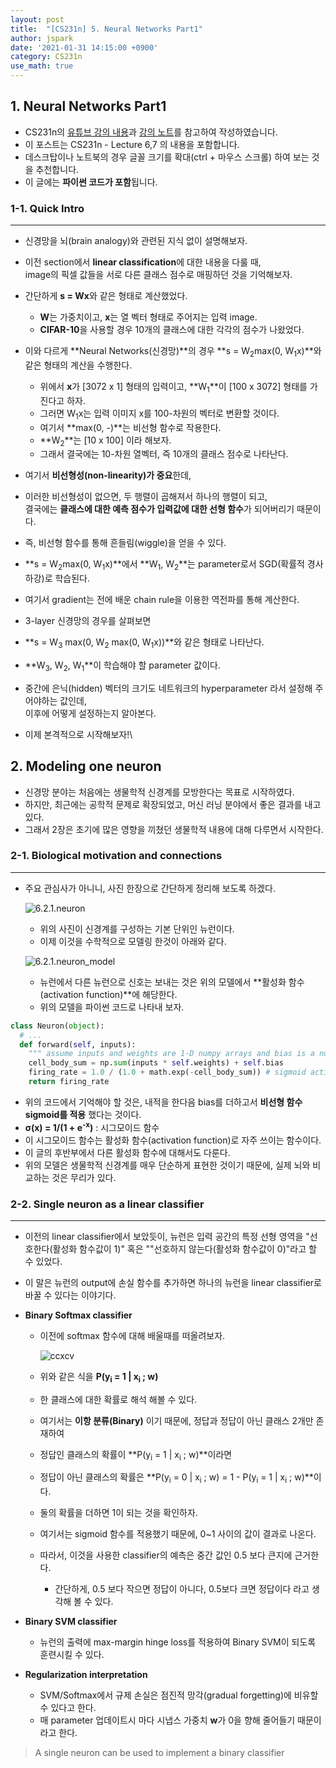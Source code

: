 ```yaml
---
layout: post
title:  "[CS231n] 5. Neural Networks Part1"
author: jspark
date: '2021-01-31 14:15:00 +0900'
category: CS231n
use_math: true
---
```


## 1. Neural Networks Part1

- CS231n의 [유튜브 강의 내용](https://youtu.be/bNb2fEVKeEo)과 [강의 노트](https://cs231n.github.io/neural-networks-1/)를 참고하여 작성하였습니다.
- 이 포스트는 CS231n - Lecture 6,7 의 내용을 포함합니다.
- 데스크탑이나 노트북의 경우 글꼴 크기를 확대(ctrl + 마우스 스크롤) 하여 보는 것을 추천합니다.
- 이 글에는 **파이썬 코드가 포함**됩니다.



### 1-1. Quick Intro
---
- 신경망을 뇌(brain analogy)와 관련된 지식 없이 설명해보자.
- 이전 section에서 **linear classification**에 대한 내용을 다룰 때,<br>image의 픽셀 값들을 서로 다른 클래스 점수로 매핑하던 것을 기억해보자.
- 간단하게 **s = Wx**와 같은 형태로 계산했었다.
  - **W**는 가중치이고, **x**는 열 벡터 형태로 주어지는 입력 image.
  - **CIFAR-10**을 사용할 경우 10개의 클래스에 대한 각각의 점수가 나왔었다.
- 이와 다르게 **Neural Networks(신경망)**의 경우 **s = W<sub>2</sub>max(0, W<sub>1</sub>x)**와 같은 형태의 계산을 수행한다.
  - 위에서 **x**가 [3072 x 1] 형태의 입력이고, **W<sub>1</sub>**이 [100 x 3072] 형태를 가진다고 하자.
  - 그러면 W<sub>1</sub>x는 입력 이미지 x를 100-차원의 벡터로 변환할 것이다.
  - 여기서 **max(0, -)**는 비선형 함수로 작용한다.
  - **W<sub>2</sub>**는 [10 x 100] 이라 해보자.
  - 그래서 결국에는 10-차원 열벡터, 즉 10개의 클래스 점수로 나타난다.
- 여기서 **비선형성(non-linearity)가 중요**한데,
- 이러한 비선형성이 없으면, 두 행렬이 곱해져서 하나의 행렬이 되고,<br>결국에는 **클래스에 대한 예측 점수가 입력값에 대한 선형 함수**가 되어버리기 때문이다.
- 즉, 비선형 함수를 통해 흔들림(wiggle)을 얻을 수 있다.
-  **s = W<sub>2</sub>max(0, W<sub>1</sub>x)**에서 **W<sub>1</sub>, W<sub>2</sub>**는 parameter로서 SGD(확률적 경사하강)로 학습된다.
  - 여기서 gradient는 전에 배운 chain rule을 이용한 역전파를 통해 계산한다.



- 3-layer 신경망의 경우를 살펴보면
- **s = W<sub>3</sub> max(0, W<sub>2</sub> max(0, W<sub>1</sub>x))**와 같은 형태로 나타난다.
- **W<sub>3</sub>, W<sub>2</sub>, W<sub>1</sub>**이 학습해야 할 parameter 값이다.
- 중간에 은닉(hidden) 벡터의 크기도 네트워크의 hyperparameter 라서 설정해 주어야하는 값인데,<br>이후에 어떻게 설정하는지 알아본다.
- 이제 본격적으로 시작해보자!\



## 2. Modeling one neuron
- 신경망 분야는 처음에는 생물학적 신경계를 모방한다는 목표로 시작하였다.
- 하지만, 최근에는 공학적 문제로 확장되었고, 머신 러닝 분야에서 좋은 결과를 내고 있다.
- 그래서 2장은 초기에 많은 영향을 끼쳤던 생물학적 내용에 대해 다루면서 시작한다.



### 2-1. Biological motivation and connections
---
- 주요 관심사가 아니니, 사진 한장으로 간단하게 정리해 보도록 하겠다.

  ![6.2.1.neuron](C:\Users\idpjs\Desktop\6.2.1.neuron.png)

  - 위의 사진이 신경계를 구성하는 기본 단위인 뉴런이다.
  - 이제 이것을 수학적으로 모델링 한것이 아래와 같다.

  ![6.2.1.neuron_model](C:\Users\idpjs\Desktop\6.2.1.neuron_model.jpeg)

  - 뉴런에서 다른 뉴런으로 신호는 보내는 것은 위의 모델에서 **활성화 함수(activation function)**에 해당한다.
  - 위의 모델을 파이썬 코드로 나타내 보자.

```python
class Neuron(object):
  # ... 
  def forward(self, inputs):
    """ assume inputs and weights are 1-D numpy arrays and bias is a number """
    cell_body_sum = np.sum(inputs * self.weights) + self.bias
    firing_rate = 1.0 / (1.0 + math.exp(-cell_body_sum)) # sigmoid activation function
    return firing_rate
```

- 위의 코드에서 기억해야 할 것은, 내적을 한다음 bias를 더하고서 **비선형 함수 sigmoid를 적용** 했다는 것이다.
- **σ(x) = 1/(1 + e<sup>-x</sup>)** : 시그모이드 함수
- 이 시그모이드 함수는 활성화 함수(activation function)로 자주 쓰이는 함수이다.
- 이 글의 후반부에서 다른 활성화 함수에 대해서도 다룬다.
- 위의 모델은 생물학적 신경계를 매우 단순하게 표현한 것이기 때문에, 실제 뇌와 비교하는 것은 무리가 있다.




### 2-2. Single neuron as a linear classifier
---
- 이전의 linear classifier에서 보았듯이, 뉴런은 입력 공간의 특정 선형 영역을 "선호한다(활성화 함수값이 1)" 혹은 ""선호하지 않는다(활성화 함수값이 0)"라고 할 수 있었다.
- 이 말은 뉴런의 output에 손실 함수를 추가하면 하나의 뉴런을 linear classifier로 바꿀 수 있다는 이야기다.



- **Binary Softmax classifier**
  - 이전에 softmax 함수에 대해 배울때를 떠올려보자.

    ![ccxcv](C:\Users\idpjs\Desktop\ccxcv.PNG)

  - 위와 같은 식을 **P(y<sub>i</sub> = 1 | x<sub>i</sub> ; w)**
  - 한 클래스에 대한 확률로 해석 해볼 수 있다.
  - 여기서는 **이항 분류(Binary)** 이기 때문에, 정답과 정답이 아닌 클래스 2개만 존재하여
  - 정답인 클래스의 확률이 **P(y<sub>i</sub> = 1 | x<sub>i</sub> ; w)**이라면
  - 정답이 아닌 클래스의 확률은 **P(y<sub>i</sub> = 0 | x<sub>i</sub> ; w) = 1 - P(y<sub>i</sub> = 1 | x<sub>i</sub> ; w)**이다.
  - 둘의 확률을 더하면 1이 되는 것을 확인하자.
  - 여기서는 sigmoid 함수를 적용했기 때문에, 0~1 사이의 값이 결과로 나온다.
  - 따라서, 이것을 사용한 classifier의 예측은 중간 값인 0.5 보다 큰지에 근거한다.
    
    - 간단하게, 0.5 보다 작으면 정답이 아니다, 0.5보다 크면 정답이다 라고 생각해 볼 수 있다.



- **Binary SVM classifier**
  - 뉴런의 출력에 max-margin hinge loss를 적용하여 Binary SVM이 되도록 훈련시킬 수 있다.



- **Regularization interpretation**
  - SVM/Softmax에서 규제 손실은 점진적 망각(gradual forgetting)에 비유할 수 있다고 한다.
  - 매 parameter 업데이트시 마다 시냅스 가중치 **w**가 0을 향해 줄어들기 때문이라고 한다.



> A single neuron can be used to implement a binary classifier





